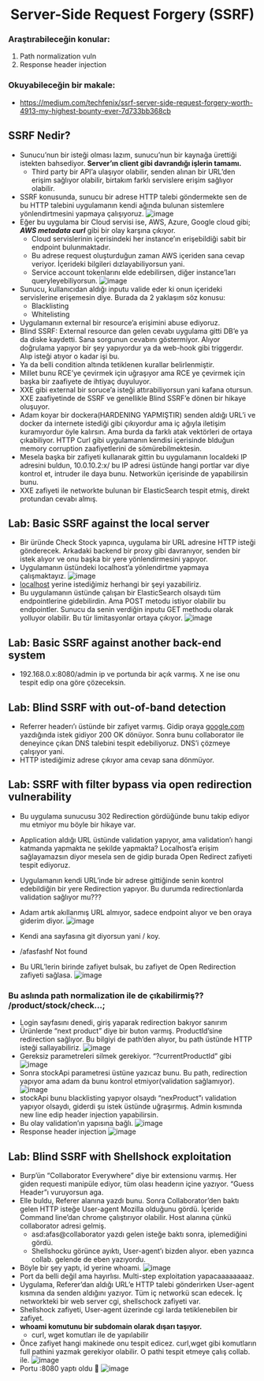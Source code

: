 <h1 align="center">Server-Side Request Forgery (SSRF)</h1>

### Araştırabileceğin konular: 
1) Path normalization vuln 
2) Response header injection
### Okuyabileceğin bir makale: 
- https://medium.com/techfenix/ssrf-server-side-request-forgery-worth-4913-my-highest-bounty-ever-7d733bb368cb
## SSRF Nedir?
- Sunucu’nun bir isteği olması lazım, sunucu’nun bir kaynağa ürettiği istekten bahsediyor. **Server’ın client gibi davrandığı işlerin tamamı.**
  - Third party bir API’a ulaşıyor olabilir, senden alınan bir URL’den erişim sağlıyor olabilir, birtakım farklı servislere erişim sağlıyor olabilir.
- SSRF konusunda, sunucu bir adrese HTTP talebi göndermekte sen de bu HTTP talebini uygulamanın kendi ağında bulunan sistemlere yönlendirtmesini yapmaya çalışıyoruz.
![image](https://github.com/grealyve/MDISec-Web-Security-and-Hacking-Notes/assets/41903311/3ff9ddb5-d922-4424-9bd7-ccfd28e3a92c)
- Eğer bu uygulama bir Cloud servisi ise, AWS, Azure, Google cloud gibi; ***AWS metadata curl*** gibi bir olay karşına çıkıyor.
  - Cloud servislerinin içerisindeki her instance’ın erişebildiği sabit bir endpoint bulunmaktadır.
  - Bu adrese request oluşturduğun zaman AWS içeriden sana cevap veriyor. İçerideki bilgileri dızlayabiliyorsun yani.
  - Service account tokenlarını elde edebilirsen, diğer instance’ları queryleyebiliyorsun.
![image](https://github.com/grealyve/MDISec-Web-Security-and-Hacking-Notes/assets/41903311/84e1c279-66b6-4995-8875-c88a645499bd)
- Sunucu, kullanıcıdan aldığı inputu valide eder ki onun içerideki servislerine erişemesin diye. Burada da 2 yaklaşım söz konusu:
  - Blacklisting
  - Whitelisting
- Uygulamanın external bir resource’a erişimini abuse ediyoruz.
- Blind SSRF: External resource dan gelen cevabı uygulama gitti DB’e ya da diske kaydetti. Sana sorgunun cevabını göstermiyor. Alıyor doğrulama yapıyor bir şey yapıyordur ya da web-hook gibi triggerdır. Alıp isteği atıyor o kadar işi bu.
- Ya da belli condition altında tetiklenen kurallar belirlenmiştir.
- Millet bunu RCE’ye çevirmek için uğraşıyor ama RCE ye çevirmek için başka bir zaafiyete de ihtiyaç duyuluyor.
- XXE gibi external bir soruce’a isteği attırabiliyorsun yani kafana otursun. XXE zaafiyetinde de SSRF ve genellikle Blind SSRF’e dönen bir hikaye oluşuyor.
- Adam koyar bir dockera(HARDENING YAPMIŞTIR) senden aldığı URL’i ve docker da internete istediği gibi çıkıyordur ama iç ağıyla iletişim kuramıyordur öyle kalırsın. Ama burda da farklı atak vektörleri de ortaya çıkabiliyor. HTTP Curl gibi uygulamanın kendisi içerisinde blduğun memory corruption zaafiyetlerini de sömürebilmektesin.
- Mesela başka bir zafiyeti kullanarak gittin bu uygulamanın localdeki IP adresini buldun, 10.0.10.2:x/ bu IP adresi üstünde hangi portlar var diye kontrol et, intruder ile daya bunu. Networkün içerisinde de yapabilirsin bunu.
- XXE zafiyeti ile networkte bulunan bir ElasticSearch tespit etmiş, direkt protundan cevabı almış.
## Lab: Basic SSRF against the local server
- Bir üründe Check Stock yapınca, uygulama bir URL adresine HTTP isteği gönderecek. Arkadaki backend bir proxy gibi davranıyor, senden bir istek alıyor ve onu başka bir yere yönlendirmesini yapıyor.
- Uygulamanın üstündeki localhost’a yönlendirtme yapmaya çalışmaktayız.
![image](https://github.com/grealyve/MDISec-Web-Security-and-Hacking-Notes/assets/41903311/8cfc7b4c-eb99-477c-bcf8-845e0907169c)
- [localhost](http://localhost) yerine istediğimiz herhangi bir şeyi yazabiliriz.
- Bu uygulamanın üstünde çalışan bir ElasticSearch olsaydı tüm endpointlerine gidebilirdin. Ama POST metodu istiyor olabilir bu endpointler. Sunucu da senin verdiğin inputu GET methodu olarak yolluyor olabilir. Bu tür limitasyonlar ortaya çıkıyor.
![image](https://github.com/grealyve/MDISec-Web-Security-and-Hacking-Notes/assets/41903311/b0894206-f3a9-4834-a0dd-f8ea645ba444)
## Lab: Basic SSRF against another back-end system
- 192.168.0.x:8080/admin ip ve portunda bir açık varmış. X ne ise onu tespit edip ona göre çözeceksin.
## Lab: Blind SSRF with out-of-band detection
- Referrer headerı’ı üstünde bir zafiyet varmış. Gidip oraya [google.com](http://google.com) yazdığında istek gidiyor 200 OK dönüyor. Sonra bunu collaborator ile deneyince çıkan DNS talebini tespit edebiliyoruz. DNS’i çözmeye çalışıyor yani.
- HTTP istediğimiz adrese çıkıyor ama cevap sana dönmüyor.
## Lab: SSRF with filter bypass via open redirection vulnerability
- Bu uygulama sunucusu 302 Redirection gördüğünde bunu takip ediyor mu etmiyor mu böyle bir hikaye var.
- Application aldığı URL üstünde validation yapıyor, ama validation’ı hangi katmanda yapmakta ne şekilde yapmakta? Localhost’a erişim sağlayamazsın diyor mesela sen de gidip burada Open Redirect zafiyeti tespit ediyoruz.
- Uygulamanın kendi URL’inde bir adrese gittiğinde senin kontrol edebildiğin bir yere Redirection yapıyor. Bu durumda redirectionlarda validation sağlıyor mu???

- Adam artık akıllanmış URL almıyor, sadece endpoint alıyor ve ben oraya giderim diyor.
![image](https://github.com/grealyve/MDISec-Web-Security-and-Hacking-Notes/assets/41903311/fa8f96e7-cfa7-4a59-9d1f-a489445c442a)
- Kendi ana sayfasına git diyorsun yani / koy.
- /afasfashf Not found
- Bu URL’lerin birinde zafiyet  bulsak, bu zafiyet de Open Redirection zafiyeti sağlasa.
![image](https://github.com/grealyve/MDISec-Web-Security-and-Hacking-Notes/assets/41903311/e00f3eed-82e2-44de-bd18-53b37291ed17)
### Bu aslında path normalization ile de çıkabilirmiş??  /product/stock/check…;
- Login sayfasını denedi, giriş yaparak redirection bakıyor sanırım
- Ürünlerde “next product” diye bir buton varmış. ProductId’sine redirection sağlıyor. Bu bilgiyi de path’den alıyor, bu path üstünde HTTP isteği sallayabiliriz.
![image](https://github.com/grealyve/MDISec-Web-Security-and-Hacking-Notes/assets/41903311/1aa9b03c-b21a-445c-885d-c3f75ff228be)
- Gereksiz parametreleri silmek gerekiyor. “?currentProductId” gibi
![image](https://github.com/grealyve/MDISec-Web-Security-and-Hacking-Notes/assets/41903311/1a0d21df-b2a4-45f3-88a6-40cf6489e31f)
- Sonra stockApi parametresi üstüne yazıcaz bunu. Bu path, redirection yapıyor ama adam da bunu kontrol etmiyor(validation sağlamıyor).
![image](https://github.com/grealyve/MDISec-Web-Security-and-Hacking-Notes/assets/41903311/c85aa403-3a27-4fdf-9f9d-9f4784dd2a0e)
- stockApi bunu blacklisting yapıyor olsaydı “nexProduct”ı validation yapıyor olsaydı, giderdi şu istek üstünde uğraşırmış. Admin kısmında new line edip header injection yapabilirsin.
- Bu olay validation’ın yapısına bağlı.
![image](https://github.com/grealyve/MDISec-Web-Security-and-Hacking-Notes/assets/41903311/08869694-4e33-41e3-b302-3f0fc1cd142f)
- Response header injection
![image](https://github.com/grealyve/MDISec-Web-Security-and-Hacking-Notes/assets/41903311/432d311c-4c7e-49bf-a5b9-5acc40ed90b2)
## Lab: Blind SSRF with Shellshock exploitation
- Burp’ün “Collaborator Everywhere” diye bir extensionu varmış. Her giden requesti manipüle ediyor, tüm olası headerın içine yazıyor. “Guess Header”ı vuruyorsun aga.
- Elle buldu, Referer alanına yazdı bunu. Sonra Collaborator’den baktı gelen HTTP isteğe User-agent Mozilla olduğunu gördü. İçeride Command line’dan chrome çalıştırıyor olabilir. Host alanına çünkü collaborator adresi gelmiş.
  - asd:afas@collaborator yazdı gelen isteğe baktı sonra, iplemediğini gördü.
  - Shellshocku görünce ayıktı, User-agent’ı bizden alıyor. eben yazınca collab. gelende de eben yazıyordu.
- Böyle bir şey yaptı, id yerine whoami.
![image](https://github.com/grealyve/MDISec-Web-Security-and-Hacking-Notes/assets/41903311/8c05f942-1f86-4241-a4fa-e03690109b6e)
- Port da belli değil ama hayırlısı. Multi-step exploitation yapacaaaaaaaaz.
- Uygulama, Referer’dan aldığı URL’e HTTP talebi gönderirken User-agent kısmına da senden aldığını yazıyor. Tüm iç networkü scan edecek. İç networkteki bir web server cgi, shellschock zafiyeti var.
- Shellshock zafiyeti, User-agent üzerinde cgi larda tetiklenebilen bir zafiyet.
- **whoami komutunu bir subdomain olarak dışarı taşıyor.**
  - curl, wget komutları ile de yapılabilir
- Önce zafiyet hangi makinede onu tespit edicez. curl,wget gibi komutların full pathini yazmak gerekiyor olabilir. O pathi tespit etmeye çalış collab. ile.
![image](https://github.com/grealyve/MDISec-Web-Security-and-Hacking-Notes/assets/41903311/b7eebe63-2024-40a7-b79d-a1e56bb87129)
- Portu :8080 yaptı oldu 🙂
![image](https://github.com/grealyve/MDISec-Web-Security-and-Hacking-Notes/assets/41903311/af37bf6d-0afe-41c5-a893-12d82844f9a2)
